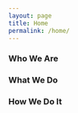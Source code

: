 ```yaml
---
layout: page
title: Home
permalink: /home/
---
```


### Who We Are 



### What We Do


### How We Do It 

